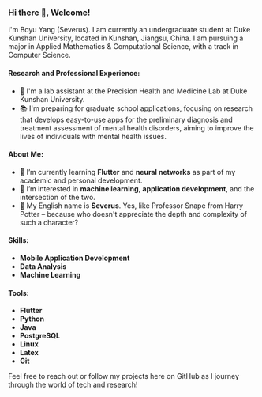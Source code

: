 ### Hi there 👋, Welcome!

I'm Boyu Yang (Severus). I am currently an undergraduate student at Duke Kunshan University, located in Kunshan, Jiangsu, China. I am pursuing a major in Applied Mathematics & Computational Science, with a track in Computer Science.

#### Research and Professional Experience:
- 💼 I'm a lab assistant at the Precision Health and Medicine Lab at Duke Kunshan University.
- 📚 I'm preparing for graduate school applications, focusing on research that develops easy-to-use apps for the preliminary diagnosis and treatment assessment of mental health disorders, aiming to improve the lives of individuals with mental health issues.

#### About Me:
- 🌱 I’m currently learning **Flutter** and **neural networks** as part of my academic and personal development.
- 👀 I’m interested in **machine learning**, **application development**, and the intersection of the two.
- 🌟 My English name is **Severus**. Yes, like Professor Snape from Harry Potter – because who doesn't appreciate the depth and complexity of such a character?

#### Skills:
- **Mobile Application Development**
- **Data Analysis**
- **Machine Learning**

#### Tools:
- **Flutter**
- **Python**
- **Java**
- **PostgreSQL**
- **Linux**
- **Latex**
- **Git**

Feel free to reach out or follow my projects here on GitHub as I journey through the world of tech and research!

<!--
**Severus-Yang0/Severus-Yang0** is a ✨ _special_ ✨ repository because its `README.md` (this file) appears on your GitHub profile.

Here are some ideas to get you started:

- 🔭 I’m currently working on ...
- 🌱 I’m currently learning ...
- 👯 I’m looking to collaborate on ...
- 🤔 I’m looking for help with ...
- 💬 Ask me about ...
- 📫 How to reach me: ...
- 😄 Pronouns: ...
- ⚡ Fun fact: ...
-->
